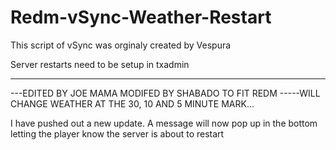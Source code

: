 # Redm-vSync-Weather-Restart

This script of vSync was orginaly created by Vespura

Server restarts need to be setup in txadmin

---------------------------------
---EDITED BY JOE MAMA MODIFED BY SHABADO TO FIT REDM
-----WILL CHANGE WEATHER AT THE 30, 10 AND 5 MINUTE MARK...

I have pushed out a new update. A message will now pop up in the bottom letting the player know the server is about to restart
